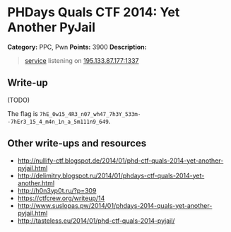 # PHDays Quals CTF 2014: Yet Another PyJail

**Category:** PPC, Pwn
**Points:** 3900
**Description:**

> [service](jail.py.903c8ee6a9118e72f1c14be868b72d67d2b1cdae) listening on [195.133.87.177:1337](http://ctfarchive.phdays.com/phd4quals/yet%20another%20pyjail%20%283900%29/ctf-task-churin-pyjail.ova)

## Write-up

(TODO)

The flag is `7hE_0w15_4R3_n07_wh47_7h3Y_533m--7hEr3_15_4_m4n_1n_a_5m111n9_649`.

## Other write-ups and resources

* <http://nullify-ctf.blogspot.de/2014/01/phd-ctf-quals-2014-yet-another-pyjail.html>
* <http://delimitry.blogspot.ru/2014/01/phdays-ctf-quals-2014-yet-another.html>
* <http://h0n3yp0t.ru/?p=309>
* <https://ctfcrew.org/writeup/14>
* <http://www.suslopas.pw/2014/01/phdays-2014-quals-yet-another-pyjail.html>
* <http://tasteless.eu/2014/01/phd-ctf-quals-2014-pyjail/>
